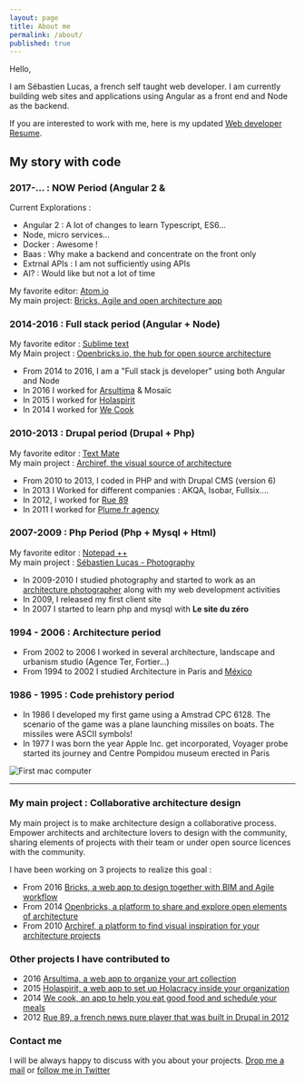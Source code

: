 ```yaml
---
layout: page
title: About me
permalink: /about/
published: true
---
```


Hello, 

I am Sébastien Lucas, a french self taught web developer. 
I am currently building web sites and applications using Angular as a front end and Node as the backend.

If you are interested to work with me, here is my updated [Web developer Resume](http://bit.ly/slucas-web).

## My story with code

### 2017-... : NOW Period (Angular 2 & 

Current Explorations : 
* Angular 2 : A lot of changes to learn Typescript, ES6...
* Node, micro services...
* Docker : Awesome !
* Baas : Why make a backend and concentrate on the front only
* Extrnal APIs : I am not sufficiently using APIs
* AI? : Would like but not a lot of time

My favorite  editor: [Atom.io](https://atom.io/)    
My main project: [Bricks, Agile and open architecture app](http://www.bricksapp.io)

### 2014-2016 : Full stack period (Angular + Node)

My favorite editor : [Sublime text](https://www.sublimetext.com/)   
My Main project : [Openbricks.io, the hub for open source architecture](www.openbricks.io)

* From 2014 to 2016, I am a "Full stack js developer" using both Angular and Node
* In 2016 I worked for [Arsultima](http://www.arsultima) & Mosaïc
* In 2015 I worked for [Holaspirit](https://www.holaspirit.com)
* In 2014 I worked for [We Cook](https://www.wecook.fr)

### 2010-2013 : Drupal period (Drupal + Php)

My favorite editor : [Text Mate](https://macromates.com/)   
My main project : [Archiref, the visual source of architecture](www.archiref.com)

* From 2010 to 2013, I coded in PHP and with Drupal CMS (version 6)
* In 2013 I Worked for different companies : AKQA, Isobar, Fullsix....
* In 2012, I worked for [Rue 89](http://rue89.nouvelobs.com)
* In 2011 I worked for [Plume.fr agency](http://plume.fr)

### 2007-2009 : Php Period (Php + Mysql + Html)

My favorite editor : [Notepad ++](https://notepad-plus-plus.org/)   
My main project : [Sébastien Lucas - Photography](http://www.sebastienlucas.com)

* In 2009-2010 I studied photography and started to work as an [architecture photographer](http://www.sebastienlucas.com) along with my web development activities
* In 2009, I released my first client site
* In 2007 I started to learn php and mysql with **Le site du zéro**

### 1994 - 2006 : Architecture period

* From 2002 to 2006 I worked in several architecture, landscape and urbanism studio (Agence Ter, Fortier...)
* From 1994 to 2002 I studied Architecture in Paris and [México](http://mexico.sebastienlucas.com)

### 1986 - 1995 : Code prehistory period

* In 1986 I developed my first game using a Amstrad CPC 6128. The scenario of the game was a plane launching missiles on boats. The missiles were ASCII symbols!
* In 1977 I was born the year Apple Inc. get incorporated, Voyager probe started its journey and Centre Pompidou museum erected in Paris

![First mac computer]({{site.baseurl}}/images/mac.jpg)

***

### My main project : Collaborative architecture design

My main project is to make architecture design a collaborative process. 
Empower architects and architecture lovers to design with the community, sharing elements of projects with their team or under open source licences with the community. 

I have been working on 3 projects to realize this goal : 

* From 2016 [Bricks, a web app to design together with BIM and Agile workflow](http://bricksapp.io)
* From 2014 [Openbricks, a platform to share and explore open elements of architecture](http://www.openbricks.io)
* From 2010 [Archiref, a platform to find visual inspiration for your architecture projects](http://www.archiref.com)


### Other projects I have contributed to 

* 2016 [Arsultima, a web app to organize your art collection](http://www.arsultima.com/)
* 2015 [Holaspirit, a web app to set up Holacracy inside your organization](https://www.holaspirit.com/)
* 2014 [We cook, an app to help you eat good  food and schedule your meals](http://www.wecook.fr)
* 2012 [Rue 89, a french news pure player that was built in Drupal in 2012](http://www.rue89.com)

### Contact me

I will be always happy to discuss with you about your projects. 
[Drop me a mail](mailto:lucas.sebastien@gmail.com) or [follow me in Twitter](https://twitter.com/sebastien_lucas)
